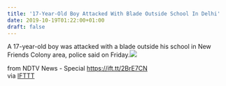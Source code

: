 ```yaml
---
title: '17-Year-Old Boy Attacked With Blade Outside School In Delhi'
date: 2019-10-19T01:22:00+01:00
draft: false
---
```


A 17-year-old boy was attacked with a blade outside his school in New Friends Colony area, police said on Friday.![](http://feeds.feedburner.com/~r/NDTV-LatestNews/~4/OrXrDEx_8SA)  
  
from NDTV News - Special https://ift.tt/2BrE7CN  
via [IFTTT](https://ifttt.com/?ref=da&site=blogger)
